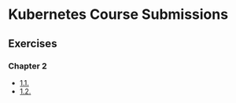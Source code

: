 # Kubernetes Course Submissions

## Exercises 

### Chapter 2 

- [1.1.](https://github.com/laurijuhani/KubernetesCourse/tree/1.1/log_output)
- [1.2.](https://github.com/laurijuhani/KubernetesCourse/tree/1.2/the_project)